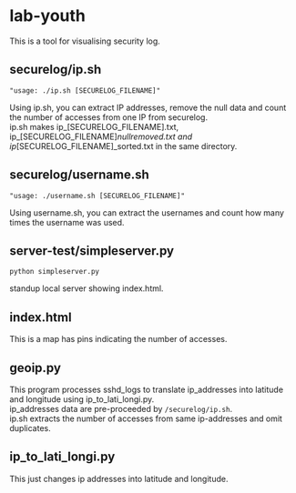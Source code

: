 # lab-youth
 This is a tool for visualising security log.

## securelog/ip.sh

```
"usage: ./ip.sh [SECURELOG_FILENAME]"
```
Using ip.sh, you can extract IP addresses, remove the null data and count the number of accesses from one IP from securelog.  
ip.sh makes ip_[SECURELOG_FILENAME].txt, ip_[SECURELOG_FILENAME]_nullremoved.txt and ip_[SECURELOG_FILENAME]_sorted.txt in the same directory.

## securelog/username.sh

```
"usage: ./username.sh [SECURELOG_FILENAME]"
```
Using username.sh, you can extract the usernames and count how many times the username was used.


## server-test/simpleserver.py

```
python simpleserver.py
```
standup local server showing index.html.

## index.html

This is a map has pins indicating the number of accesses.

## geoip.py

This program processes sshd_logs to translate ip_addresses into latitude and longitude using ip_to_lati_longi.py.  
ip_addresses data are pre-proceeded by ```/securelog/ip.sh```.   
ip.sh extracts the number of accesses from same ip-addresses and omit duplicates.

## ip_to_lati_longi.py

This just changes ip addresses into latitude and longitude.
